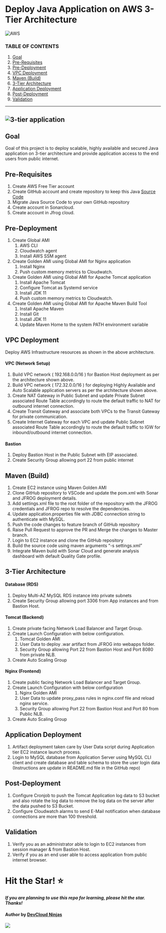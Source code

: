 # Deploy Java Application on AWS 3-Tier Architecture

![AWS](https://imgur.com/b9iHwVc.png)

### TABLE OF CONTENTS
1. [Goal](https://github.com/DevCloudNinjas/DevOps-Projects/blob/master/DevOps%20Project-01/Project-01.md#goal)
2. [Pre-Requisites](https://github.com/DevCloudNinjas/DevOps-Projects/blob/master/DevOps%20Project-01/Project-01.md#pre-requisites)
3. [Pre-Deployment](https://github.com/DevCloudNinjas/DevOps-Projects/blob/master/DevOps%20Project-01/Project-01.md#pre-deployment)
4. [VPC Deployment](https://github.com/DevCloudNinjas/DevOps-Projects/blob/master/DevOps%20Project-01/Project-01.md#vpc-deployment)
5. [Maven (Build)](https://github.com/DevCloudNinjas/DevOps-Projects/blob/master/DevOps%20Project-01/Project-01.md#maven-build)
6. [3-Tier Architecture](https://github.com/DevCloudNinjas/DevOps-Projects/blob/master/DevOps%20Project-01/Project-01.md#3-tier-architecture)
7. [Application Deployment](https://github.com/DevCloudNinjas/DevOps-Projects/blob/master/DevOps%20Project-01/Project-01.md#application-deployment)
8. [Post-Deployment](https://github.com/DevCloudNinjas/DevOps-Projects/blob/master/DevOps%20Project-01/Project-01.md#post-deployment)
9. [Validation](https://github.com/DevCloudNinjas/DevOps-Projects/blob/master/DevOps%20Project-01/Project-01.md#validation)
---

![3-tier application](https://imgur.com/3XF0tlJ.png)
---
## Goal
Goal of this project is to deploy scalable, highly available and secured Java application on 3-tier architecture and provide application access to the end users from public internet.

## Pre-Requisites

1. Create AWS Free Tier account
2. Create GitHub account and create repository to keep this Java [Source Code](https://github.com/DevCloudNinjas/DevOps-Projects/blob/master/DevOps%20Project-01/Java-Login-App)
3. Migrate Java Source Code to your own GitHub repository
4. Create account in Sonarcloud.
5. Create account in Jfrog cloud.

## Pre-Deployment

1. Create Global AMI
    1. AWS CLI
    2. Cloudwatch agent
    3. Install AWS SSM agent
2. Create Golden AMI using Global AMI for Nginx application
    1. Install Nginx
    2. Push custom memory metrics to Cloudwatch.
3. Create Golden AMI using Global AMI for Apache Tomcat application
    1. Install Apache Tomcat
    2. Configure Tomcat as Systemd service
    3. Install JDK 11
    4. Push custom memory metrics to Cloudwatch.
4. Create Golden AMI using Global AMI for Apache Maven Build Tool
    1. Install Apache Maven
    2. Install Git
    3. Install JDK 11
    4. Update Maven Home to the system PATH environment variable

## VPC Deployment   
Deploy AWS Infrastructure resources as shown in the above architecture.

#### VPC (Network Setup)

1. Build VPC network ( 192.168.0.0/16 ) for Bastion Host deployment as per the architecture shown above.
2. Build VPC network ( 172.32.0.0/16 ) for deploying Highly Available and Auto Scalable application servers as per the architecture shown above.
3. Create NAT Gateway in Public Subnet and update Private Subnet associated Route Table accordingly to route the default traffic to NAT for outbound internet connection.
4. Create Transit Gateway and associate both VPCs to the Transit Gateway  for private communication.
5. Create Internet Gateway for each VPC and update Public Subnet associated Route Table accordingly to route the default traffic to IGW for inbound/outbound internet connection.

#### Bastion

1. Deploy Bastion Host in the Public Subnet with EIP associated.
2. Create Security Group allowing port 22 from public internet

## Maven (Build)

1. Create EC2 instance using Maven Golden AMI
2. Clone GitHub repository to VSCode and update the pom.xml with Sonar and JFROG deployment details.
3. Add settings.xml file to the root folder of the repository with the JFROG credentials and JFROG repo to resolve the dependencies.
4. Update application.properties file with JDBC connection string to authenticate with MySQL.
5. Push the code changes to feature branch of GitHub repository
6. Raise Pull Request to approve the PR and Merge the changes to Master branch.
7. Login to EC2 instance and clone the GitHub repository
8. Build the source code using  maven arguments “-s settings.xml”
9. Integrate Maven build with Sonar Cloud and generate analysis dashboard with default Quality Gate profile.

## 3-Tier Architecture

#### Database (RDS)
1. Deploy Multi-AZ MySQL RDS instance into private subnets
2. Create Security Group allowing port 3306 from App instances and from Bastion Host.

#### Tomcat (Backend)
1. Create private facing Network Load Balancer and Target Group.
2. Create Launch Configuration with below configuration.
    1. Tomcat Golden AMI
    2. User Data to deploy .war artifact from JFROG into webapps folder.
    3. Security Group allowing Port 22 from Bastion Host and Port 8080 from private NLB.
3. Create Auto Scaling Group

#### Nginx (Frontend)
1. Create public facing Network Load Balancer and Target Group.
2. Create Launch Configuration with below configuration
    1. Nginx Golden AMI
    2. User Data to update proxy_pass rules in nginx.conf file and reload nginx service.
    3. Security Group allowing Port 22 from Bastion Host and Port 80 from Public NLB.
3. Create Auto Scaling Group

## Application Deployment

1. Artifact deployment taken care by User Data script during  Application tier EC2 instance launch process.
2. Login to MySQL database from Application Server using MySQL CLI client and create database and table schema to store the user login data (Instructions are update in README.md file in the GitHub repo)

## Post-Deployment

1. Configure Cronjob to push the Tomcat Application log data to S3 bucket and also rotate the log data to remove the log data on the server after the data pushed to S3 Bucket.
2. Configure Cloudwatch alarms to send E-Mail notification when database connections are more than 100 threshold.

## Validation

1. Verify you as an administrator able to login to EC2 instances from session manager & from Bastion Host.
2. Verify if you as an end user able to access application from public internet browser.

# Hit the Star! ⭐
***If you are planning to use this repo for learning, please hit the star. Thanks!***

#### Author by [DevCloud Ninjas](https://github.com/DevCloudNinjas)


![](https://imgur.com/ZdiaMeo.gif)